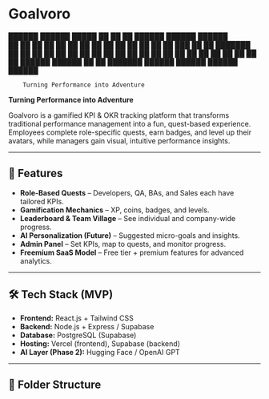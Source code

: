 # Goalvoro


  ██████   ██████   █████  ██      ██    ██  ██████  ██████   ██████  
 ██       ██    ██ ██   ██ ██      ██    ██ ██      ██    ██ ██    ██ 
 ██   ███ ██    ██ ███████ ██      ██    ██ ██      ██    ██ ██    ██ 
 ██    ██ ██    ██ ██   ██ ██      ██    ██ ██      ██    ██ ██    ██ 
  ██████   ██████  ██   ██ ███████  ██████   ██████  ██████   ██████  
                                                                      
        Turning Performance into Adventure




**Turning Performance into Adventure**

Goalvoro is a gamified KPI & OKR tracking platform that transforms traditional performance management into a fun, quest-based experience.  
Employees complete role-specific quests, earn badges, and level up their avatars, while managers gain visual, intuitive performance insights.

---

## 🚀 Features
- **Role-Based Quests** – Developers, QA, BAs, and Sales each have tailored KPIs.
- **Gamification Mechanics** – XP, coins, badges, and levels.
- **Leaderboard & Team Village** – See individual and company-wide progress.
- **AI Personalization (Future)** – Suggested micro-goals and insights.
- **Admin Panel** – Set KPIs, map to quests, and monitor progress.
- **Freemium SaaS Model** – Free tier + premium features for advanced analytics.

---

## 🛠 Tech Stack (MVP)
- **Frontend:** React.js + Tailwind CSS
- **Backend:** Node.js + Express / Supabase
- **Database:** PostgreSQL (Supabase)
- **Hosting:** Vercel (frontend), Supabase (backend)
- **AI Layer (Phase 2):** Hugging Face / OpenAI GPT

---

## 📂 Folder Structure
